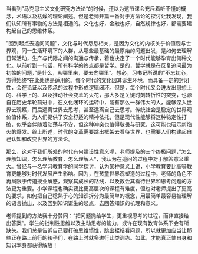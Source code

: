 当看到”马克思主义文化研究方法论“的时候，还以为这节课会充斥着听不懂的概念，术语以及枯燥的理论阐述。但是老师开篇一番对于方法论的探讨让我发现，我们认知所有事物的方法是相通的。文化也好，金融也好，自然规律也好，都需要建构起自己的思维体系。

”回到起点去追问问题“，文化与时代息息相关，是因为文化的内核关乎价值观与世界观，同一生活环境下的人群，从哪些最基础的最原始的问题出发，是如何去理解日常活动，生产与代际之间的沟通与传承，着也决定了一个时代能够孕育出何种文化。以前听到一句话，所有科学的终点都是哲学。是的，哲学就是在反复追问最为初始的问题，”是什么，从哪里来，要去向哪里“。想必，习书记所说的”不忘初心，方得始终“在此处也是适用的。每个时代的文化因其诞生环境，而具备一定的封闭性，会在论证以及传承的过程中形成逻辑闭环。但是，每个时代又会迸发出思想上的、科学上的、以及推动社会变革的火花，那大多是关键时刻转折性的突变，也源自在历史年轮前进中，在文化闭环的运转中，能有那么一群伟大的人，能够深入世界去观察，而后远离世界去思考，甚至远离自己去思考。传统社会是稳定的世界观价值体系，为人们提供了安全舒适的精神依托，但是现代性能够将这种稳定性打破，似乎会伴随着动荡与不安，但这种冲突也值得敬畏与研究，这可能也昭示新焰火的爆发。综上所述，时代的变革需要跳出框架去看待世界，也需要人们构建起自己认知和改变世界的方法论。

那么，这对于我们所处的时代有何建设性意义呢，老师提及的三个终极问题，”怎么理解知识，怎么理解教育，怎么理解人“，我认为在追问的过程中对于解答意义重大。曾经与一名学习教育学的同学探讨，认为某种意义上讲，小学教育要比高等教育更能够对时代发展产生影响。因为，在孩童世界观塑造的过程中，老师的角色不再局限于传道授业解惑，观察其成长的路线，以及教会其看待世界和思考问题的方法更为重要。小学课程也确实要比更高层次的课程有难度，但也对老师提出了更高的要求，如何把自己稔熟于心的知识拆分为最简单的概念，用最简单最容易被理解的语言抛出，以及回到知识诞生的起点，去回答知识的机理和意义。

老师提到的方法我十分赞同：”把问题抛给学生，更重视思考的过程，而非直接给出答案“。学生的批判性思维以及主动思考的能力，或许在现有教育体系下会有所缺失。我们总是告诉自己要打破思维惯性，跳出桎梏看问题，所以就更加应当让那些正在路上前行的孩子们，在路上时就多进行此类训练。如此，才能真正使自身和知识本身都获得解放！